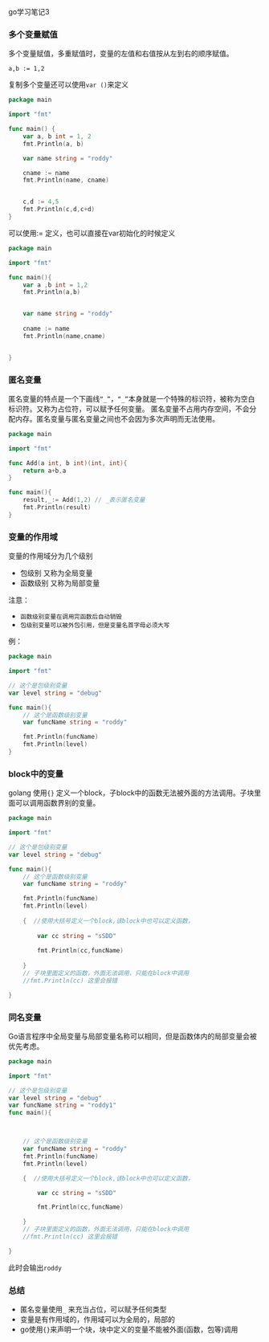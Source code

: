 go学习笔记3


### 多个变量赋值
多个变量赋值，多重赋值时，变量的左值和右值按从左到右的顺序赋值。

``a,b := 1,2``

复制多个变量还可以使用``var ()``来定义

```go
package main

import "fmt"

func main() {
	var a, b int = 1, 2
	fmt.Println(a, b)

	var name string = "roddy"

	cname := name
	fmt.Println(name, cname)


	c,d := 4,5
	fmt.Println(c,d,c+d)
}
```

可以使用:= 定义，也可以直接在var初始化的时候定义
```go
package main

import "fmt"

func main(){
	var a ,b int = 1,2
	fmt.Println(a,b)


	var name string = "roddy"
	
	cname := name
	fmt.Println(name,cname)


}
```


### 匿名变量

匿名变量的特点是一个下画线```“_”```，``“_”``本身就是一个特殊的标识符，被称为空白标识符。又称为占位符，可以赋予任何变量。
匿名变量不占用内存空间，不会分配内存。匿名变量与匿名变量之间也不会因为多次声明而无法使用。

```go
package main

import "fmt"

func Add(a int, b int)(int, int){
	return a+b,a
}

func main(){
	result,_:= Add(1,2) // _表示匿名变量
	fmt.Println(result)
}

```

### 变量的作用域

变量的作用域分为几个级别

- 包级别  又称为全局变量
- 函数级别 又称为局部变量

注意：

- ``函数级别变量在调用完函数后自动销毁``
- ``包级别变量可以被外包引用，但是变量名首字母必须大写``

例：

```go
package main

import "fmt"

// 这个是包级别变量
var level string = "debug"

func main(){
	// 这个是函数级别变量
	var funcName string = "roddy"

	fmt.Println(funcName)
	fmt.Println(level)
}
```

### block中的变量
golang 使用``{}`` 定义一个block，子block中的函数无法被外面的方法调用。子块里面可以调用函数界别的变量。


```go
package main

import "fmt"

// 这个是包级别变量
var level string = "debug"

func main(){
	// 这个是函数级别变量
	var funcName string = "roddy"

	fmt.Println(funcName)
	fmt.Println(level)
	
	{  //使用大括号定义一个block,该block中也可以定义函数，
		
		var cc string = "sSDD"
		
		fmt.Println(cc,funcName)
		
	}
	// 子块里面定义的函数，外面无法调用，只能在block中调用
	//fmt.Println(cc) 这里会报错

}
```

### 同名变量

Go语言程序中全局变量与局部变量名称可以相同，但是函数体内的局部变量会被优先考虑。

```go
package main

import "fmt"

// 这个是包级别变量
var level string = "debug"
var funcName string = "roddy1"
func main(){



	// 这个是函数级别变量
	var funcName string = "roddy"
	fmt.Println(funcName)
	fmt.Println(level)

	{  //使用大括号定义一个block,该block中也可以定义函数，

		var cc string = "sSDD"

		fmt.Println(cc,funcName)

	}
	// 子块里面定义的函数，外面无法调用，只能在block中调用
	//fmt.Println(cc) 这里会报错

}
```

此时会输出``roddy``



### 总结

- 匿名变量使用``_`` 来充当占位，可以赋予任何类型
- 变量是有作用域的，作用域可以为全局的，局部的
- go使用``{}``来声明一个块，块中定义的变量不能被外面(函数，包等)调用






